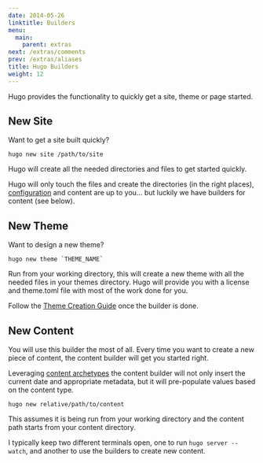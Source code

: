 ```yaml
---
date: 2014-05-26
linktitle: Builders
menu:
  main:
    parent: extras
next: /extras/comments
prev: /extras/aliases
title: Hugo Builders
weight: 12
---
```


Hugo provides the functionality to quickly get a site, theme or page
started.


## New Site

Want to get a site built quickly?

    hugo new site /path/to/site

Hugo will create all the needed directories and files to get started
quickly.

Hugo will only touch the files and create the directories (in the right
places), [configuration](/overview/configuration) and content are up to
you... but luckily we have builders for content (see below).

## New Theme

Want to design a new theme?

    hugo new theme `THEME_NAME`

Run from your working directory, this will create a new theme with all
the needed files in your themes directory. Hugo will provide you with a
license and theme.toml file with most of the work done for you.

Follow the [Theme Creation Guide](/themes/creation) once the builder is
done.

## New Content

You will use this builder the most of all. Every time you want to create
a new piece of content, the content builder will get you started right.

Leveraging [content archetypes](/content/archetypes) the content builder
will not only insert the current date and appropriate metadata, but it
will pre-populate values based on the content type.

    hugo new relative/path/to/content

This assumes it is being run from your working directory and the content
path starts from your content directory.

I typically keep two different terminals open, one to run `hugo server
--watch`, and another to use the builders to create new content.


